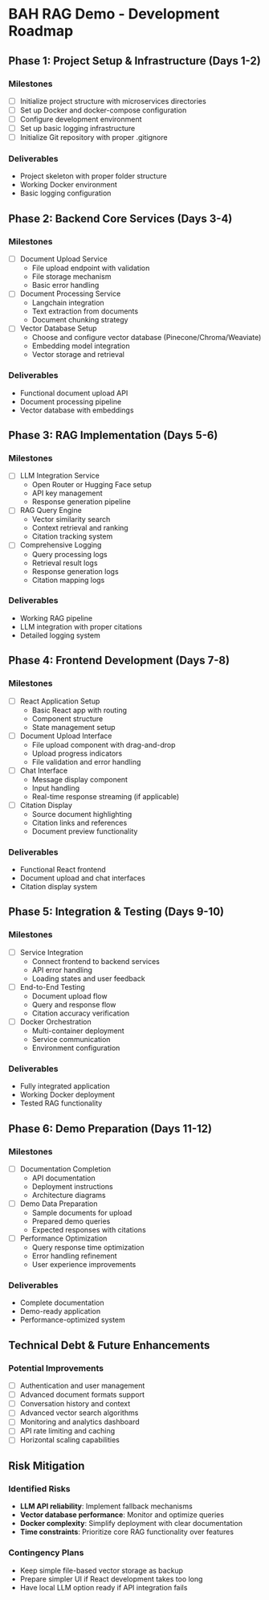 # BAH RAG Demo - Development Roadmap

## Phase 1: Project Setup & Infrastructure (Days 1-2)
### Milestones
- [ ] Initialize project structure with microservices directories
- [ ] Set up Docker and docker-compose configuration
- [ ] Configure development environment
- [ ] Set up basic logging infrastructure
- [ ] Initialize Git repository with proper .gitignore

### Deliverables
- Project skeleton with proper folder structure
- Working Docker environment
- Basic logging configuration

## Phase 2: Backend Core Services (Days 3-4)
### Milestones
- [ ] Document Upload Service
  - File upload endpoint with validation
  - File storage mechanism
  - Basic error handling
- [ ] Document Processing Service
  - Langchain integration
  - Text extraction from documents
  - Document chunking strategy
- [ ] Vector Database Setup
  - Choose and configure vector database (Pinecone/Chroma/Weaviate)
  - Embedding model integration
  - Vector storage and retrieval

### Deliverables
- Functional document upload API
- Document processing pipeline
- Vector database with embeddings

## Phase 3: RAG Implementation (Days 5-6)
### Milestones
- [ ] LLM Integration Service
  - Open Router or Hugging Face setup
  - API key management
  - Response generation pipeline
- [ ] RAG Query Engine
  - Vector similarity search
  - Context retrieval and ranking
  - Citation tracking system
- [ ] Comprehensive Logging
  - Query processing logs
  - Retrieval result logs
  - Response generation logs
  - Citation mapping logs

### Deliverables
- Working RAG pipeline
- LLM integration with proper citations
- Detailed logging system

## Phase 4: Frontend Development (Days 7-8)
### Milestones
- [ ] React Application Setup
  - Basic React app with routing
  - Component structure
  - State management setup
- [ ] Document Upload Interface
  - File upload component with drag-and-drop
  - Upload progress indicators
  - File validation and error handling
- [ ] Chat Interface
  - Message display component
  - Input handling
  - Real-time response streaming (if applicable)
- [ ] Citation Display
  - Source document highlighting
  - Citation links and references
  - Document preview functionality

### Deliverables
- Functional React frontend
- Document upload and chat interfaces
- Citation display system

## Phase 5: Integration & Testing (Days 9-10)
### Milestones
- [ ] Service Integration
  - Connect frontend to backend services
  - API error handling
  - Loading states and user feedback
- [ ] End-to-End Testing
  - Document upload flow
  - Query and response flow
  - Citation accuracy verification
- [ ] Docker Orchestration
  - Multi-container deployment
  - Service communication
  - Environment configuration

### Deliverables
- Fully integrated application
- Working Docker deployment
- Tested RAG functionality

## Phase 6: Demo Preparation (Days 11-12)
### Milestones
- [ ] Documentation Completion
  - API documentation
  - Deployment instructions
  - Architecture diagrams
- [ ] Demo Data Preparation
  - Sample documents for upload
  - Prepared demo queries
  - Expected responses with citations
- [ ] Performance Optimization
  - Query response time optimization
  - Error handling refinement
  - User experience improvements

### Deliverables
- Complete documentation
- Demo-ready application
- Performance-optimized system

## Technical Debt & Future Enhancements
### Potential Improvements
- [ ] Authentication and user management
- [ ] Advanced document formats support
- [ ] Conversation history and context
- [ ] Advanced vector search algorithms
- [ ] Monitoring and analytics dashboard
- [ ] API rate limiting and caching
- [ ] Horizontal scaling capabilities

## Risk Mitigation
### Identified Risks
- **LLM API reliability**: Implement fallback mechanisms
- **Vector database performance**: Monitor and optimize queries
- **Docker complexity**: Simplify deployment with clear documentation
- **Time constraints**: Prioritize core RAG functionality over features

### Contingency Plans
- Keep simple file-based vector storage as backup
- Prepare simpler UI if React development takes too long
- Have local LLM option ready if API integration fails